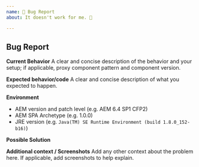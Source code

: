 ```yaml
---
name: 🐛 Bug Report
about: It doesn't work for me. 🤔

---
```

<!-- 

Before sending a bug report please check if the latest release (if you're not already using it) fixes your problem. Alternatively, you could
install the latest snapshot version from the master branch.

If the priority and the severity of the issue you are facing is high, consider reporting it via the AEM Customer Care portal [0]

[0] https://helpx.adobe.com/support/experience-manager.html
 -->

## Bug Report

**Current Behavior**
A clear and concise description of the behavior and your setup; if applicable, proxy component pattern and component version.

**Expected behavior/code**
A clear and concise description of what you expected to happen.

**Environment**
- AEM version and patch level (e.g. AEM 6.4 SP1 CFP2)
- AEM SPA Archetype (e.g. 1.0.0)
- JRE version (e.g. `Java(TM) SE Runtime Environment (build 1.8.0_152-b16)`)

**Possible Solution**
<!--- Only if you have suggestions on a fix for the bug -->

**Additional context / Screenshots**
Add any other context about the problem here. If applicable, add screenshots to help explain.
